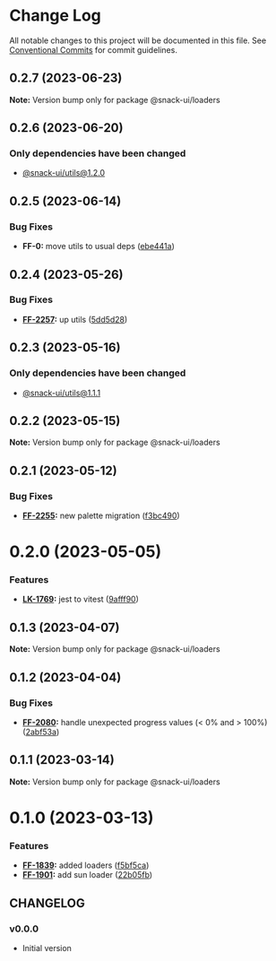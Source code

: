 # Change Log

All notable changes to this project will be documented in this file.
See [Conventional Commits](https://conventionalcommits.org) for commit guidelines.

## 0.2.7 (2023-06-23)

**Note:** Version bump only for package @snack-ui/loaders





## 0.2.6 (2023-06-20)

### Only dependencies have been changed
* [@snack-ui/utils@1.2.0](https://git.sbercloud.tech/sbercloud-ui/tokens-design-system/snack-uikit/-/blob/master/packages/utils/CHANGELOG.md)





## 0.2.5 (2023-06-14)


### Bug Fixes

* **FF-0:** move utils to usual deps ([ebe441a](https://git.sbercloud.tech/sbercloud-ui/tokens-design-system/snack-uikit/commits/ebe441ac398065cbe8523cbedd3df53176b9aea5))





## 0.2.4 (2023-05-26)


### Bug Fixes

* **[FF-2257](https://jira.sbercloud.tech/browse/FF-2257):** up utils ([5dd5d28](https://git.sbercloud.tech/sbercloud-ui/tokens-design-system/snack-uikit/commits/5dd5d28cdbe14973dcc36759e7db003249930a4b))





## 0.2.3 (2023-05-16)

### Only dependencies have been changed
* [@snack-ui/utils@1.1.1](https://git.sbercloud.tech/sbercloud-ui/tokens-design-system/snack-uikit/-/blob/master/packages/utils/CHANGELOG.md)





## 0.2.2 (2023-05-15)

**Note:** Version bump only for package @snack-ui/loaders





## 0.2.1 (2023-05-12)


### Bug Fixes

* **[FF-2255](https://jira.sbercloud.tech/browse/FF-2255):** new palette migration ([f3bc490](https://git.sbercloud.tech/sbercloud-ui/tokens-design-system/snack-uikit/commits/f3bc490bb4ddde4353009b55da2d04f87a7d9de9))





# 0.2.0 (2023-05-05)


### Features

* **[LK-1769](https://jira.sbercloud.tech/browse/LK-1769):** jest to vitest ([9afff90](https://git.sbercloud.tech/sbercloud-ui/tokens-design-system/snack-uikit/commits/9afff90db1e60c2255361b396c096c14f923d676))





## 0.1.3 (2023-04-07)

**Note:** Version bump only for package @snack-ui/loaders





## 0.1.2 (2023-04-04)


### Bug Fixes

* **[FF-2080](https://jira.sbercloud.tech/browse/FF-2080):** handle unexpected progress values (< 0% and > 100%) ([2abf53a](https://git.sbercloud.tech/sbercloud-ui/tokens-design-system/snack-uikit/commits/2abf53a9929de5c122de51020ec9968f1c07695f))





## 0.1.1 (2023-03-14)

**Note:** Version bump only for package @snack-ui/loaders





# 0.1.0 (2023-03-13)


### Features

* **[FF-1839](https://jira.sbercloud.tech/browse/FF-1839):** added loaders ([f5bf5ca](https://git.sbercloud.tech/sbercloud-ui/uikit-tokens-demo/commits/f5bf5ca5c8ff89f596b0e453af403fa67e4f1b23))
* **[FF-1901](https://jira.sbercloud.tech/browse/FF-1901):** add sun loader ([22b05fb](https://git.sbercloud.tech/sbercloud-ui/uikit-tokens-demo/commits/22b05fbe247954b6c062263d0c0958d48cbb3979))





## CHANGELOG

### v0.0.0

- Initial version

